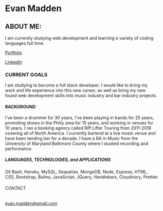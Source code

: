 # Evan Madden

## ABOUT ME:
I am currently studying web development and learning a variety of coding languages full time. 

[Portfolio](https://evmad.github.io/portfolio-one/)

[LinkedIn](https://www.linkedin.com/in/evan-madden-923474211/)

### CURRENT GOALS

I am studying to become a full stack developer. I would like to bring my work and life experience into this new career, as well as bring my new found web development skills into music industry and bar industry projects.

#### BACKGROUND

I've been a drummer for 30 years, I've been playing in bands for 25 years, promoting shows in the Philly area for 15 years, and working in venues for 10 years. I ran a booking agency called Riff Lifter Touring from 2011-2018 covering all of North America. I currently bartend at a live music venue and have been tending bar for a decade. I have a BA in Music from the University of Maryland Baltimore County where I studied recording and performance.

##### LANGUAGES, TECHNOLOGIES, and APPLICATIONS

Git Bash, Heroku, MySQL, Sequelize, MongoDB, Node, Express, HTML, CSS, Bootstrap, Bulma, JavaScript, JQuery, Handlebars, Cloudinary, Prettier

###### CONTACT

evan.madden@gmail.com

